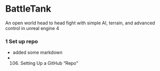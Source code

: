 # BattleTank
An open world head to head fight with simple AI, terrain, and advanced control in unreal engine 4


### 1 Set up repo
  + added some markdown
  + 106. Setting Up a GitHub “Repo”
